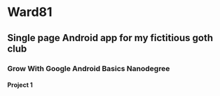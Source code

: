 # Ward81
## Single page Android app for my fictitious goth club
### Grow With Google Android Basics Nanodegree
#### Project 1 

